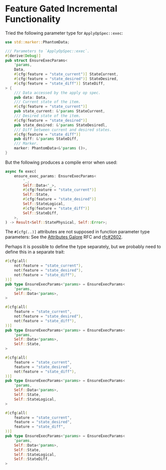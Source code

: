 # Feature Gated Incremental Functionality

Tried the following parameter type for `ApplyOpSpec::exec`:

```rust ,ignore
use std::marker::PhantomData;

/// Parameters to `ApplyOpSpec::exec`.
#[derive(Debug)]
pub struct EnsureExecParams<
    'params,
    Data,
    #[cfg(feature = "state_current")] StateCurrent,
    #[cfg(feature = "state_desired")] StateDesired,
    #[cfg(feature = "state_diff")] StateDiff,
> {
    /// Data accessed by the apply op spec.
    pub data: Data,
    /// Current state of the item.
    #[cfg(feature = "state_current")]
    pub state_current: &'params StateCurrent,
    /// Desired state of the item.
    #[cfg(feature = "state_desired")]
    pub state_desired: &'params StateDesiredl,
    /// Diff between current and desired states.
    #[cfg(feature = "state_diff")]
    pub diff: &'params StateDiff,
    /// Marker.
    marker: PhantomData<&'params ()>,
}
```

But the following produces a compile error when used:

```rust ,ignore
async fn exec(
    ensure_exec_params: EnsureExecParams<
        '_,
        Self::Data<'_>,
        #[cfg(feature = "state_current")]
        Self::State,
        #[cfg(feature = "state_desired")]
        Self::StateLogical,
        #[cfg(feature = "state_diff")]
        Self::StateDiff,
    >,
) -> Result<Self::StatePhysical, Self::Error>;
```

The `#[cfg(..)]` attributes are not supposed in function parameter type parameters: See the [Attributes Galore] RFC and [rfc#2602].

Perhaps it is possible to define the type separately, but we probably need to define this in a separate trait:

```rust ,ignore
#[cfg(all(
    not(feature = "state_current"),
    not(feature = "state_desired"),
    not(feature = "state_diff"),
))]
pub type EnsureExecParams<'params> = EnsureExecParams<
    'params,
    Self::Data<'params>,
>

#[cfg(all(
    feature = "state_current",
    not(feature = "state_desired"),
    not(feature = "state_diff"),
))]
pub type EnsureExecParams<'params> = EnsureExecParams<
    'params,
    Self::Data<'params>,
    Self::State,
>

#[cfg(all(
    feature = "state_current",
    feature = "state_desired",
    not(feature = "state_diff"),
))]
pub type EnsureExecParams<'params> = EnsureExecParams<
    'params,
    Self::Data<'params>,
    Self::State,
    Self::StateLogical,
>

#[cfg(all(
    feature = "state_current",
    feature = "state_desired",
    feature = "state_diff",
))]
pub type EnsureExecParams<'params> = EnsureExecParams<
    'params,
    Self::Data<'params>,
    Self::State,
    Self::StateLogical,
    Self::StateDiff,
>
```


[Attributes Galore]: https://github.com/Centril/rfcs/blob/rfc/attributes-galore/text/0000-attributes-galore.md
[rfc#2602]: https://github.com/rust-lang/rfcs/pull/2602
